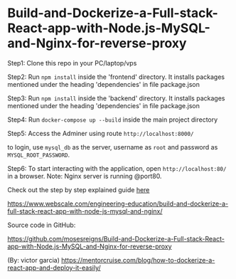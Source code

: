 # Build-and-Dockerize-a-Full-stack-React-app-with-Node.js-MySQL-and-Nginx-for-reverse-proxy

Step1:
Clone this repo in your PC/laptop/vps

Step2:
Run `npm install` inside the 'frontend' directory. It installs packages mentioned under the heading 'dependencies' in file package.json

Step3:
Run `npm install` inside the 'backend' directory. It installs packages mentioned under the heading 'dependencies' in file package.json

Step4:
Run `docker-compose up --build` inside the main project directory

Step5:
Access the Adminer using route `http://localhost:8000/`


to login, use `mysql_db` as the server, username as `root` and password as `MYSQL_ROOT_PASSWORD`.

Step6:
To start interacting with the application, open `http://localhost:80/` in a browser. Note: Nginx server is running @port80.

Check out the step by step explained guide [here](https://www.webscale.com/engineering-education/build-and-dockerize-a-full-stack-react-app-with-nodejs-and-nginx/)



https://www.webscale.com/engineering-education/build-and-dockerize-a-full-stack-react-app-with-node-js-mysql-and-nginx/

Source code in GitHub:

https://github.com/mosesreigns/Build-and-Dockerize-a-Full-stack-React-app-with-Node.js-MySQL-and-Nginx-for-reverse-proxy


(By: victor garcia)
https://mentorcruise.com/blog/how-to-dockerize-a-react-app-and-deploy-it-easily/ 
